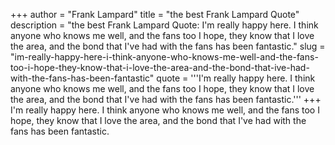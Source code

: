 +++
author = "Frank Lampard"
title = "the best Frank Lampard Quote"
description = "the best Frank Lampard Quote: I'm really happy here. I think anyone who knows me well, and the fans too I hope, they know that I love the area, and the bond that I've had with the fans has been fantastic."
slug = "im-really-happy-here-i-think-anyone-who-knows-me-well-and-the-fans-too-i-hope-they-know-that-i-love-the-area-and-the-bond-that-ive-had-with-the-fans-has-been-fantastic"
quote = '''I'm really happy here. I think anyone who knows me well, and the fans too I hope, they know that I love the area, and the bond that I've had with the fans has been fantastic.'''
+++
I'm really happy here. I think anyone who knows me well, and the fans too I hope, they know that I love the area, and the bond that I've had with the fans has been fantastic.
